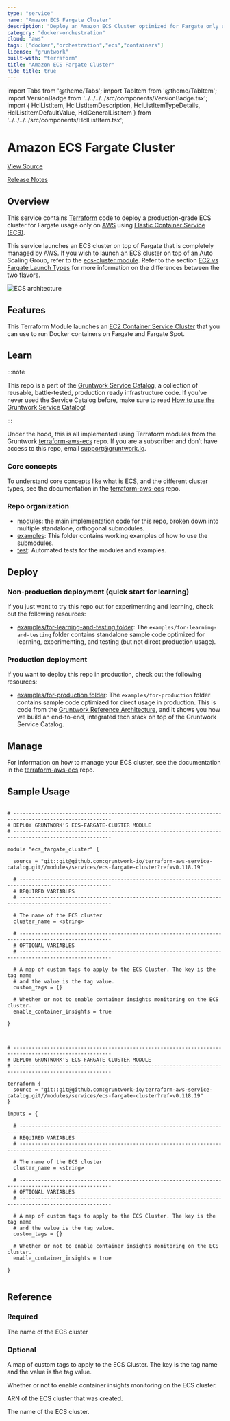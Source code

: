 ```yaml
---
type: "service"
name: "Amazon ECS Fargate Cluster"
description: "Deploy an Amazon ECS Cluster optimized for Fargate only usage."
category: "docker-orchestration"
cloud: "aws"
tags: ["docker","orchestration","ecs","containers"]
license: "gruntwork"
built-with: "terraform"
title: "Amazon ECS Fargate Cluster"
hide_title: true
---
```


import Tabs from '@theme/Tabs';
import TabItem from '@theme/TabItem';
import VersionBadge from '../../../../src/components/VersionBadge.tsx';
import { HclListItem, HclListItemDescription, HclListItemTypeDetails, HclListItemDefaultValue, HclGeneralListItem } from '../../../../src/components/HclListItem.tsx';

<VersionBadge version="0.118.19" lastModifiedVersion="0.66.0"/>

# Amazon ECS Fargate Cluster

<a href="https://github.com/gruntwork-io/terraform-aws-service-catalog/tree/v0.118.19/modules/services/ecs-fargate-cluster" className="link-button" title="View the source code for this service in GitHub.">View Source</a>

<a href="https://github.com/gruntwork-io/terraform-aws-service-catalog/releases?q=services%2Fecs-fargate-cluster" className="link-button" title="Release notes for only versions which impacted this service.">Release Notes</a>

## Overview

This service contains [Terraform](https://www.terraform.io) code to deploy a production-grade ECS cluster for Fargate
usage only on [AWS](https://aws.amazon.com) using
[Elastic Container Service (ECS)](https://docs.aws.amazon.com/AmazonECS/latest/developerguide/Welcome.html).

This service launches an ECS cluster on top of Fargate that is completely managed by AWS. If you wish to launch an ECS
cluster on top of an Auto Scaling Group, refer to the [ecs-cluster module](/reference/services/app-orchestration/amazon-ecs-cluster). Refer to the section
[EC2 vs Fargate Launch Types](https://github.com/gruntwork-io/terraform-aws-ecs/blob/master/core-concepts.md#ec2-vs-fargate-launch-types)
for more information on the differences between the two flavors.

![ECS architecture](/img/reference/services/app-orchestration/ecs-architecture.png)

## Features

This Terraform Module launches an [EC2 Container Service Cluster](http://docs.aws.amazon.com/AmazonECS/latest/developerguide/ECS_clusters.html)
that you can use to run Docker containers on Fargate and Fargate Spot.

## Learn

:::note

This repo is a part of the [Gruntwork Service Catalog](https://github.com/gruntwork-io/terraform-aws-service-catalog/),
a collection of reusable, battle-tested, production ready infrastructure code.
If you’ve never used the Service Catalog before, make sure to read
[How to use the Gruntwork Service Catalog](https://docs.gruntwork.io/reference/services/intro/overview)!

:::

Under the hood, this is all implemented using Terraform modules from the Gruntwork
[terraform-aws-ecs](https://github.com/gruntwork-io/terraform-aws-ecs) repo. If you are a subscriber and don’t have
access to this repo, email [support@gruntwork.io](mailto:support@gruntwork.io).

### Core concepts

To understand core concepts like what is ECS, and the different cluster types, see the documentation in the
[terraform-aws-ecs](https://github.com/gruntwork-io/terraform-aws-ecs) repo.

### Repo organization

*   [modules](https://github.com/gruntwork-io/terraform-aws-service-catalog/tree/v0.118.19/modules): the main implementation code for this repo, broken down into multiple standalone, orthogonal submodules.
*   [examples](https://github.com/gruntwork-io/terraform-aws-service-catalog/tree/v0.118.19/examples): This folder contains working examples of how to use the submodules.
*   [test](https://github.com/gruntwork-io/terraform-aws-service-catalog/tree/v0.118.19/test): Automated tests for the modules and examples.

## Deploy

### Non-production deployment (quick start for learning)

If you just want to try this repo out for experimenting and learning, check out the following resources:

*   [examples/for-learning-and-testing folder](https://github.com/gruntwork-io/terraform-aws-service-catalog/tree/v0.118.19/examples/for-learning-and-testing): The
    `examples/for-learning-and-testing` folder contains standalone sample code optimized for learning, experimenting, and
    testing (but not direct production usage).

### Production deployment

If you want to deploy this repo in production, check out the following resources:

*   [examples/for-production folder](https://github.com/gruntwork-io/terraform-aws-service-catalog/tree/v0.118.19/examples/for-production): The `examples/for-production` folder contains sample code
    optimized for direct usage in production. This is code from the
    [Gruntwork Reference Architecture](https://gruntwork.io/reference-architecture), and it shows you how we build an
    end-to-end, integrated tech stack on top of the Gruntwork Service Catalog.

## Manage

For information on how to manage your ECS cluster, see the documentation in the
[terraform-aws-ecs](https://github.com/gruntwork-io/terraform-aws-ecs) repo.


## Sample Usage

<Tabs>
<TabItem value="terraform" label="Terraform" default>

```hcl title="main.tf"

# ------------------------------------------------------------------------------------------------------
# DEPLOY GRUNTWORK'S ECS-FARGATE-CLUSTER MODULE
# ------------------------------------------------------------------------------------------------------

module "ecs_fargate_cluster" {

  source = "git::git@github.com:gruntwork-io/terraform-aws-service-catalog.git//modules/services/ecs-fargate-cluster?ref=v0.118.19"

  # ----------------------------------------------------------------------------------------------------
  # REQUIRED VARIABLES
  # ----------------------------------------------------------------------------------------------------

  # The name of the ECS cluster
  cluster_name = <string>

  # ----------------------------------------------------------------------------------------------------
  # OPTIONAL VARIABLES
  # ----------------------------------------------------------------------------------------------------

  # A map of custom tags to apply to the ECS Cluster. The key is the tag name
  # and the value is the tag value.
  custom_tags = {}

  # Whether or not to enable container insights monitoring on the ECS cluster.
  enable_container_insights = true

}


```

</TabItem>
<TabItem value="terragrunt" label="Terragrunt" default>

```hcl title="terragrunt.hcl"

# ------------------------------------------------------------------------------------------------------
# DEPLOY GRUNTWORK'S ECS-FARGATE-CLUSTER MODULE
# ------------------------------------------------------------------------------------------------------

terraform {
  source = "git::git@github.com:gruntwork-io/terraform-aws-service-catalog.git//modules/services/ecs-fargate-cluster?ref=v0.118.19"
}

inputs = {

  # ----------------------------------------------------------------------------------------------------
  # REQUIRED VARIABLES
  # ----------------------------------------------------------------------------------------------------

  # The name of the ECS cluster
  cluster_name = <string>

  # ----------------------------------------------------------------------------------------------------
  # OPTIONAL VARIABLES
  # ----------------------------------------------------------------------------------------------------

  # A map of custom tags to apply to the ECS Cluster. The key is the tag name
  # and the value is the tag value.
  custom_tags = {}

  # Whether or not to enable container insights monitoring on the ECS cluster.
  enable_container_insights = true

}


```

</TabItem>
</Tabs>



## Reference


<Tabs>
<TabItem value="inputs" label="Inputs" default>

### Required

<HclListItem name="cluster_name" requirement="required" type="string">
<HclListItemDescription>

The name of the ECS cluster

</HclListItemDescription>
</HclListItem>

### Optional

<HclListItem name="custom_tags" requirement="optional" type="map(string)">
<HclListItemDescription>

A map of custom tags to apply to the ECS Cluster. The key is the tag name and the value is the tag value.

</HclListItemDescription>
<HclListItemDefaultValue defaultValue="{}"/>
</HclListItem>

<HclListItem name="enable_container_insights" requirement="optional" type="bool">
<HclListItemDescription>

Whether or not to enable container insights monitoring on the ECS cluster.

</HclListItemDescription>
<HclListItemDefaultValue defaultValue="true"/>
</HclListItem>

</TabItem>
<TabItem value="outputs" label="Outputs">

<HclListItem name="arn">
<HclListItemDescription>

ARN of the ECS cluster that was created.

</HclListItemDescription>
</HclListItem>

<HclListItem name="name">
<HclListItemDescription>

The name of the ECS cluster.

</HclListItemDescription>
</HclListItem>

</TabItem>
</Tabs>

<!-- ##DOCS-SOURCER-START
{
  "originalSources": [
    "https://github.com/gruntwork-io/terraform-aws-service-catalog/tree/v0.118.19/modules/services/ecs-fargate-cluster/README.md",
    "https://github.com/gruntwork-io/terraform-aws-service-catalog/tree/v0.118.19/modules/services/ecs-fargate-cluster/variables.tf",
    "https://github.com/gruntwork-io/terraform-aws-service-catalog/tree/v0.118.19/modules/services/ecs-fargate-cluster/outputs.tf"
  ],
  "sourcePlugin": "service-catalog-api",
  "hash": "866ea6ac8c9658d3fbe881e11247eed1"
}
##DOCS-SOURCER-END -->
